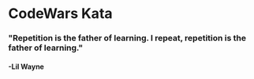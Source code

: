 # CodeWars Kata

### "Repetition is the father of learning. I repeat, repetition is the father of learning." 

#### -Lil Wayne